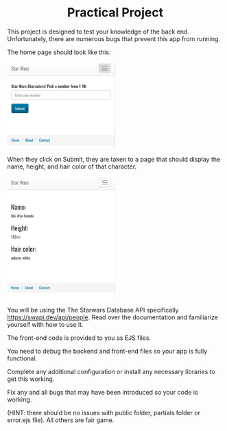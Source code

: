 <center>

# Practical Project

</center>

This project is designed to test your knowledge of the back end. Unfortunately, there are numerous bugs that prevent this app from running. 

The home page should look like this: 

<img src="images/swapi1.png" alt="" width="50%">

When they click on Submit, they are taken to a page that should display the name, height, and hair color of that character.

<img src="images/swapi2.png" alt="" width="50%">

You will be using the The Starwars Database API specifically https://swapi.dev/api/people. Read over the documentation and familiarize yourself with how to use it. 

The front-end code is provided to you as EJS files.  

You need to debug the backend and front-end files so your app is fully functional.  

Complete any additional configuration or install any necessary libraries to get this working.

Fix any and all bugs that may have been introduced so your code is working.

(HINT: there should be no issues with public folder, partials folder or error.ejs file). All others are fair game.
